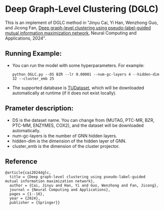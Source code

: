 # Deep Graph-Level Clustering (DGLC)

This is an implement of DGLC method in "Jinyu Cai, Yi Han, Wenzhong Guo, and Jicong Fan, [Deep graph-level clustering using pseudo-label-guided mutual information maximization network](https://link.springer.com/article/10.1007/s00521-024-09575-4), Neural Computing and Applications, 2024".

## Running Example:

  - You can run the model with some hyperparameters. For example:
    ```
    python DGLC.py --DS BZR --lr 0.00001 --num-gc-layers 4 --hidden-dim 32 --cluster_emb 25
    ```
  - The supported database is [TUDataset](https://chrsmrrs.github.io/datasets/docs/home/), which will be downloaded automatically at runtime (if it does not exist locally).

## Prameter description:
- DS is the dataset name. You can change from (MUTAG, PTC-MR, BZR, PTC-MM, ENZYMES, COX2), and the dataset will be downloaded automatically.
- num-gc-layers is the number of GNN hidden layers.
- hidden-dim is the dimension of the hidden layer of GNN.
- cluster_emb is the dimension of the cluster projector.

## Reference
```
@article{cai2024dglc,
  title = {Deep graph-level clustering using pseudo-label-guided mutual information maximization network},
  author = {Cai, Jinyu and Han, Yi and Guo, Wenzhong and Fan, Jicong},
  journal = {Neural Computing and Applications},
  pages = {1--16},
  year = {2024},
  publisher = {Springer}}
```


